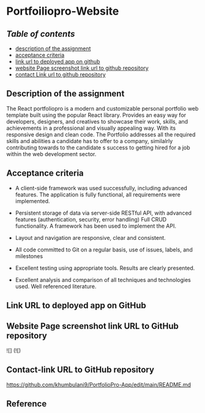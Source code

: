 # Portfoiliopro-Website

## **_Table of contents_** 
* [description of the assignment](#description-of-the-assignment)
* [acceptance criteria](#acceptance-criteria)
* [link url to deployed app on github](#link-url-to-deployed-app-on-github)
* [website Page screenshot link url to github repository](#website-page-screenshot-link-url-to-github-repository)
* [contact Link url to github repository](#contact-link-url-to-github-repository)

## Description of the assignment

The React portfoliopro is a modern and customizable personal portfolio web template built using the popular React library. Provides an easy way for developers, designers, and creatives to showcase their work, skills, and achievements in a professional and visually appealing way. With its responsive design and clean code. The Portfolio addresses all the required skills and abilities a candidate has to offer to a company, similalrly contributing towards to the candidate s success to getting hired for a job within the web development sector.

## Acceptance criteria

* A client-side framework was used successfully, including advanced features. The application is fully functional, all requirements were implemented.

* Persistent storage of data via server-side RESTful API, with advanced features (authentication, security, error handling) Full CRUD functionality. A framework has been used to implement the API.

* Layout and navigation are responsive, clear and consistent.

* All code committed to Git on a regular basis, use of issues, labels, and milestones

* Excellent testing using appropriate tools. Results are clearly presented.

* Excellent analysis and comparison of all techniques and technologies used. Well referenced literature.

## Link URL to deployed app on GitHub


## Website Page screenshot link URL to GitHub repository

![] (![) 

## Contact-link URL to GitHub repository

https://github.com/khumbulani9/PortfolioPro-App/edit/main/README.md
 

 ## Reference
